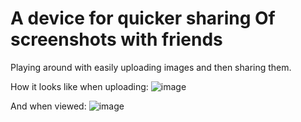 # A device for quicker sharing Of screenshots with friends
Playing around with easily uploading images and then sharing them.

How it looks like when uploading:
![image](https://github.com/saaratrix/a-device-for-quicker-sharing-of-screenshots-with-friends/assets/16946048/02b2e063-7365-41ed-bdc4-f073d4fbe4cc)

And when viewed:
  ![image](https://github.com/saaratrix/a-device-for-quicker-sharing-of-screenshots-with-friends/assets/16946048/e3476c2a-c7fc-4fae-83a6-adc9d7461ce8)



